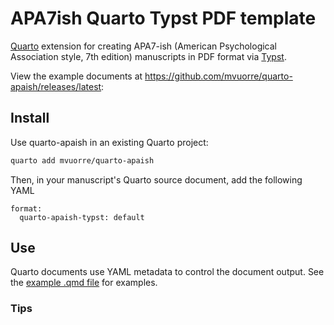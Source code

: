 # APA7ish Quarto Typst PDF template

[Quarto](https://quarto.org) extension for creating APA7-ish (American Psychological Association style, 7th edition) manuscripts in PDF format via [Typst](https://typst.app/docs).

View the example documents at <https://github.com/mvuorre/quarto-apaish/releases/latest>:

## Install

Use quarto-apaish in an existing Quarto project:

```bash
quarto add mvuorre/quarto-apaish
```

Then, in your manuscript's Quarto source document, add the following YAML

```
format: 
  quarto-apaish-typst: default
```

## Use

Quarto documents use YAML metadata to control the document output. See the [example .qmd file](https://github.com/mvuorre/quarto-apaish/blob/main/example.qmd) for examples.

### Tips